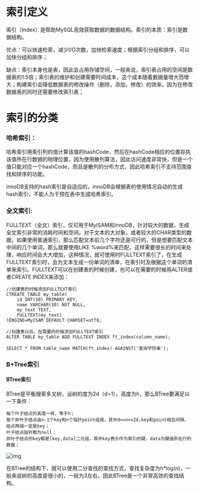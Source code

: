 # 索引定义

索引（Index）是帮助MySQL高效获取数据的数据结构。索引的本质：索引是数据结构。

优点：可以快速检索，减少I/O次数，加快检索速度；根据索引分组和排序，可以加快分组和排序；

缺点：索引本身也是表，因此会占用存储空间，一般来说，索引表占用的空间是数据表的1.5倍；索引表的维护和创建需要时间成本，这个成本随着数据量增大而增大；构建索引会降低数据表的修改操作（删除，添加，修改）的效率，因为在修改数据表的同时还需要修改索引表；

# 索引的分类

### **哈希索引：**

​		哈希索引用索引列的值计算该值的hashCode，然后在hashCode相应的位置存执该值所在行数据的物理位置，因为使用散列算法，因此访问速度非常快，但是一个值只能对应一个hashCode，而且是散列的分布方式，因此哈希索引不支持范围查找和排序的功能。

​		innoDB支持的hash索引是自适应的，innoDB会根据表的使用情况自动的生成hash索引，不能人为干预在表中生成哈希索引。

### **全文索引**:

​		FULLTEXT（全文）索引，仅可用于MyISAM和InnoDB，针对较大的数据，生成全文索引非常的消耗时间和空间。对于文本的大对象，或者较大的CHAR类型的数据，如果使用普通索引，那么匹配文本前几个字符还是可行的，但是想要匹配文本中间的几个单词，那么就要使用LIKE %word%来匹配，这样需要很长的时间来处理，响应时间会大大增加，这种情况，就可使用时FULLTEXT索引了，在生成FULLTEXT索引时，会为文本生成一份单词的清单，在索引时及根据这个单词的清单来索引。FULLTEXT可以在创建表的时候创建，也可以在需要的时候用ALTER或者CREATE INDEX来添加：

```mysql
//创建表的时候添加FULLTEXT索引
CTREATE TABLE my_table(
    id INT(10) PRIMARY KEY,
    name VARCHAR(10) NOT NULL,
    my_text TEXT,
    FULLTEXT(my_text)
)ENGINE=MyISAM DEFAULT CHARSET=utf8;

//创建表以后，在需要的时候添加FULLTEXT索引
ALTER TABLE my_table ADD FULLTEXT INDEX ft_index(column_name);
```

```mysql
SELECT * FROM table_name MATCH(ft_index) AGAINST('查询字符串');
```

### **B+Tree索引**

#### **BTree索引**

BTree是平衡搜索多叉树，设树的度为2d（d>1），高度为h，那么BTree要满足以一下条件：

    每个叶子结点的高度一样，等于h；
    每个非叶子结点由n-1个key和n个指针point组成，其中d<=n<=2d,key和point相互间隔，结点两端一定是key；
    叶子结点指针都为null；
    非叶子结点的key都是[key,data]二元组，其中key表示作为索引的键，data为键值所在行的数据；
![img](https://img-blog.csdn.net/20180411150103704)

在BTree的结构下，就可以使用二分查找的查找方式，查找复杂度为h*log(n)，一般来说树的高度是很小的，一般为3左右，因此BTree是一个非常高效的查找结构。